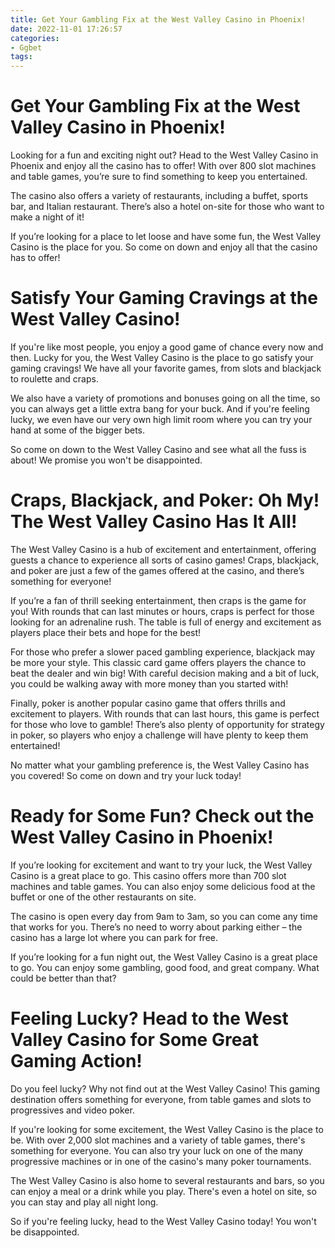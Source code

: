```yaml
---
title: Get Your Gambling Fix at the West Valley Casino in Phoenix!
date: 2022-11-01 17:26:57
categories:
- Ggbet
tags:
---
```



#  Get Your Gambling Fix at the West Valley Casino in Phoenix!

Looking for a fun and exciting night out? Head to the West Valley Casino in Phoenix and enjoy all the casino has to offer! With over 800 slot machines and table games, you’re sure to find something to keep you entertained.

The casino also offers a variety of restaurants, including a buffet, sports bar, and Italian restaurant. There’s also a hotel on-site for those who want to make a night of it!

If you’re looking for a place to let loose and have some fun, the West Valley Casino is the place for you. So come on down and enjoy all that the casino has to offer!

#  Satisfy Your Gaming Cravings at the West Valley Casino!

If you're like most people, you enjoy a good game of chance every now and then. Lucky for you, the West Valley Casino is the place to go satisfy your gaming cravings! We have all your favorite games, from slots and blackjack to roulette and craps.

We also have a variety of promotions and bonuses going on all the time, so you can always get a little extra bang for your buck. And if you're feeling lucky, we even have our very own high limit room where you can try your hand at some of the bigger bets.

So come on down to the West Valley Casino and see what all the fuss is about! We promise you won't be disappointed.

#  Craps, Blackjack, and Poker: Oh My! The West Valley Casino Has It All!

The West Valley Casino is a hub of excitement and entertainment, offering guests a chance to experience all sorts of casino games! Craps, blackjack, and poker are just a few of the games offered at the casino, and there’s something for everyone!

If you’re a fan of thrill seeking entertainment, then craps is the game for you! With rounds that can last minutes or hours, craps is perfect for those looking for an adrenaline rush. The table is full of energy and excitement as players place their bets and hope for the best!

For those who prefer a slower paced gambling experience, blackjack may be more your style. This classic card game offers players the chance to beat the dealer and win big! With careful decision making and a bit of luck, you could be walking away with more money than you started with!

Finally, poker is another popular casino game that offers thrills and excitement to players. With rounds that can last hours, this game is perfect for those who love to gamble! There’s also plenty of opportunity for strategy in poker, so players who enjoy a challenge will have plenty to keep them entertained!

No matter what your gambling preference is, the West Valley Casino has you covered! So come on down and try your luck today!

#  Ready for Some Fun? Check out the West Valley Casino in Phoenix!

If you’re looking for excitement and want to try your luck, the West Valley Casino is a great place to go. This casino offers more than 700 slot machines and table games. You can also enjoy some delicious food at the buffet or one of the other restaurants on site.

The casino is open every day from 9am to 3am, so you can come any time that works for you. There’s no need to worry about parking either – the casino has a large lot where you can park for free.

If you’re looking for a fun night out, the West Valley Casino is a great place to go. You can enjoy some gambling, good food, and great company. What could be better than that?

#  Feeling Lucky? Head to the West Valley Casino for Some Great Gaming Action!

Do you feel lucky? Why not find out at the West Valley Casino! This gaming destination offers something for everyone, from table games and slots to progressives and video poker.

If you're looking for some excitement, the West Valley Casino is the place to be. With over 2,000 slot machines and a variety of table games, there's something for everyone. You can also try your luck on one of the many progressive machines or in one of the casino's many poker tournaments.

The West Valley Casino is also home to several restaurants and bars, so you can enjoy a meal or a drink while you play. There's even a hotel on site, so you can stay and play all night long.

So if you're feeling lucky, head to the West Valley Casino today! You won't be disappointed.